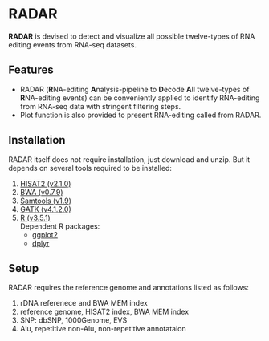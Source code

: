# RADAR
**RADAR** is devised to detect and visualize all possible twelve-types of RNA editing events from RNA-seq datasets.

## Features
* RADAR (**R**NA-editing **A**nalysis-pipeline to **D**ecode **A**ll twelve-types of **R**NA-editing events) can be conveniently applied to identify RNA-editing from RNA-seq data with stringent filtering steps.
*  Plot function is also provided to present RNA-editing called from RADAR.

## Installation
RADAR itself does not require installation, just download and unzip. But it depends on several tools required to be installed:

1. [HISAT2 (v2.1.0)](https://ccb.jhu.edu/software/hisat2/index.shtml)
2. [BWA (v0.7.9)](http://bio-bwa.sourceforge.net/)
3. [Samtools (v1.9)](http://www.htslib.org/)
4. [GATK (v4.1.2.0)](https://software.broadinstitute.org/gatk/)
5. [R (v3.5.1)](https://www.r-project.org)<br/>
    Dependent R packages:
    * [ggplot2](https://ggplot2.tidyverse.org/index.html)
    * [dplyr](https://dplyr.tidyverse.org/index.html)

## Setup
RADAR requires the reference genome and annotations listed as follows:
1. rDNA referenece and BWA MEM index
2. reference genome, HISAT2 index, BWA MEM index
3. SNP: dbSNP, 1000Genome, EVS
4. Alu, repetitive non-Alu, non-repetitive annotataion

